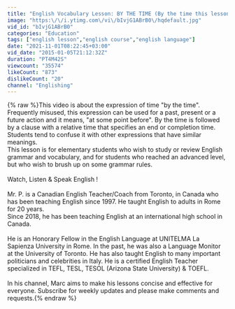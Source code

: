 ```yaml
---
title: "English Vocabulary Lesson: BY THE TIME (By the time this lesson finishes, I will have understood)"
image: "https:\/\/i.ytimg.com\/vi\/bIvjG1ABrB0\/hqdefault.jpg"
vid_id: "bIvjG1ABrB0"
categories: "Education"
tags: ["english lesson","english course","english language"]
date: "2021-11-01T08:22:45+03:00"
vid_date: "2015-01-05T21:12:32Z"
duration: "PT4M42S"
viewcount: "35574"
likeCount: "873"
dislikeCount: "20"
channel: "Englishing"
---
```

{% raw %}This video is about the expression of time &quot;by the time&quot;. Frequently misused, this expression can be used for a past, present or a future action and it means, &quot;at some point before&quot;. By the time is followed by a clause with a relative time that specifies an end or completion time. Students tend to confuse it with other expressions that have similar meanings.<br />This lesson is for elementary students who wish to study or review English grammar and vocabulary, and for students who reached an advanced level, but who wish to brush up on some grammar rules. <br /><br />Watch, Listen &amp; Speak English !<br /><br />Mr. P. is a Canadian English Teacher/Coach from Toronto, in Canada who has been teaching English since 1997. He taught English to adults in Rome for 20 years. <br />Since 2018, he has been teaching English at an international high school in Canada.<br /><br />He is an Honorary Fellow in the English Language at UNITELMA La Sapienza University in Rome. In the past, he was also a Language Monitor at the University of Toronto. He has also taught English to many important politicians and celebrities in Italy. He is a certified English Teacher specialized in TEFL, TESL, TESOL (Arizona State University) &amp; TOEFL. <br /><br />In his channel, Marc aims to make his lessons concise and effective for everyone. Subscribe for weekly updates and please make comments and requests.{% endraw %}
